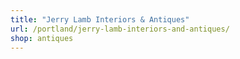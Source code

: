 ```yaml
---
title: "Jerry Lamb Interiors & Antiques"
url: /portland/jerry-lamb-interiors-and-antiques/
shop: antiques
---
```

